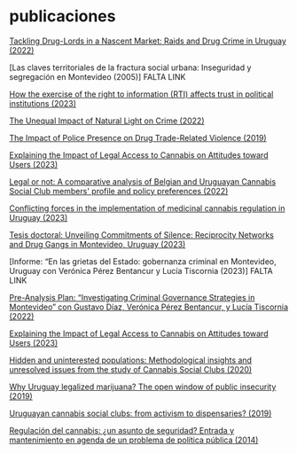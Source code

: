 # publicaciones

[Tackling Drug-Lords in a Nascent Market: Raids and Drug Crime in Uruguay (2022)](https://journals.sagepub.com/doi/abs/10.1177/08874034211046985?journalCode=cjpa)

[Las claves territoriales de la fractura social urbana: Inseguridad y segregación en Montevideo (2005)] FALTA LINK

[How the exercise of the right to information (RTI) affects trust in political institutions (2023)](https://www.sciencedirect.com/science/article/abs/pii/S0740624X2300038)

[The Unequal Impact of Natural Light on Crime (2022)](https://link.springer.com/epdf/10.1007/s00148-021-00831-8?sharing_token=cfHvdWLOKXwTV5NzSNzy3fe4RwlQNchNByi7wbcMAY4iy8ye4jfk5x72pU7Ium1fxvXdXUq-ajbU-cTCM-713D9YsAyW8IJJqxlPOgPShAQkerWZfaS8fBvBR4v_tIdww7Huy_9cXqscneLc3rrasKwEjln9HMjf1CLhlB8SzXU%3D)

[The Impact of Police Presence on Drug Trade-Related Violence (2019)]( https://economia.lse.ac.uk/articles/10.1353/eco.2019.0008)

[Explaining the Impact of Legal Access to Cannabis on Attitudes toward Users (2023)](https://academic.oup.com/ijpor/article-abstract/35/2/edad010/7118416?redirectedFrom=fulltext&login=false)

[Legal or not: A comparative analysis of Belgian and Uruguayan Cannabis Social Club members' profile and policy preferences (2022)](https://www.taylorfrancis.com/chapters/edit/10.4324/9781003055679-6/legal-eliana-%C3%A1lvarez-rosario-queirolo-lorena-repetto-mafalda-pardal)

[Conflicting forces in the implementation of medicinal cannabis regulation in Uruguay (2023)](https://pubmed.ncbi.nlm.nih.gov/37434242/)

[Tesis doctoral: Unveiling Commitments of Silence: Reciprocity Networks and Drug Gangs in Montevideo, Uruguay (2023)](https://doi.org/10.7764/tesisUC/CIP/66914)

[Informe: “En las grietas del Estado: gobernanza criminal en Montevideo, Uruguay con Verónica Pérez Bentancur y Lucía Tiscornia (2023)] FALTA LINK

[Pre-Analysis Plan: “Investigating Criminal Governance Strategies in Montevideo” con Gustavo Díaz, Verónica Pérez Bentancur, y Lucía Tiscornia (2022)](https://scholar.google.com/citations?view_op=view_citation&hl=es&user=602yPVsAAAAJ&citation_for_view=602yPVsAAAAJ:2osOgNQ5qMEC)

[Explaining the Impact of Legal Access to Cannabis on Attitudes toward Users (2023)](https://academic.oup.com/ijpor/article-abstract/35/2/edad010/7118416)

[Hidden and uninterested populations: Methodological insights and unresolved issues from the study of Cannabis Social Clubs (2020)](https://journals.sagepub.com/doi/full/10.1177/2059799120976963)

[Why Uruguay legalized marijuana? The open window of public insecurity (2019)](https://onlinelibrary.wiley.com/doi/abs/10.1111/add.14523)

[Uruguayan cannabis social clubs: from activism to dispensaries? (2019)](https://www.sciencedirect.com/science/article/abs/pii/S095539591930177X)

[Regulación del cannabis: ¿un asunto de seguridad? Entrada y mantenimiento en agenda de un problema de política pública (2014)](http://www.scielo.edu.uy/scielo.php?pid=S1688-499X2014000100005&script=sci_arttext)
